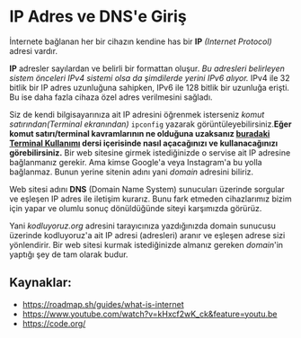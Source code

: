 # IP Adres ve DNS'e Giriş

İnternete bağlanan her bir cihazın kendine has bir **IP** *(Internet Protocol)* adresi vardır. 

**IP** adresler sayılardan ve belirli bir formattan oluşur. *Bu adresleri belirleyen sistem önceleri IPv4 sistemi olsa da şimdilerde yerini IPv6 alıyor.* IPv4 ile 32 bitlik bir IP adres uzunluğuna sahipken, IPv6 ile 128 bitlik bir uzunluğa erişti. Bu ise daha fazla cihaza özel adres verilmesini sağladı. 

Siz de kendi bilgisayarınıza ait IP adresini öğrenmek isterseniz *komut satırından(Terminal ekranından)* `ipconfig` yazarak görüntüleyebilirsiniz.**Eğer komut satırı/terminal kavramlarının ne olduğuna uzaksanız [buradaki Terminal Kullanımı](https://patika.dev/egitimler/ogren/visual-studio-code-kullanimi/terminal-kullanimi) dersi içerisinde nasıl açacağınızı ve kullanacağınızı görebilirsiniz.**
Bir web sitesine girmek istediğinizde o servise ait IP adresine bağlanmanız gerekir. Ama kimse Google'a veya Instagram'a bu yolla bağlanmaz. Bunun yerine sitenin adını yani *domain* adresini biliriz. 

Web sitesi adını **DNS** (Domain Name System) sunucuları üzerinde sorgular ve eşleşen IP adres ile iletişim kurarız. Bunu fark etmeden cihazlarımız bizim için yapar ve olumlu sonuç dönüldüğünde siteyi karşımızda görürüz.

Yani *kodluyoruz.org* adresini tarayıcınıza yazdığınızda domain sunucusu üzerinde kodluyoruz'a ait IP adresi (adresleri) aranır ve eşleşen adrese sizi yönlendirir. Bir web sitesi kurmak istediğinizde almanız gereken *domain*'in yaptığı şey de tam olarak budur.



## Kaynaklar:
- https://roadmap.sh/guides/what-is-internet
- https://www.youtube.com/watch?v=kHxcf2wK_ck&feature=youtu.be
- https://code.org/


